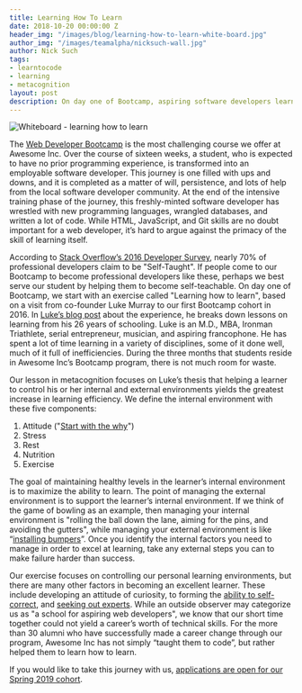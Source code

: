 ```yaml
---
title: Learning How To Learn
date: 2018-10-20 00:00:00 Z
header_img: "/images/blog/learning-how-to-learn-white-board.jpg"
author_img: "/images/teamalpha/nicksuch-wall.jpg"
author: Nick Such
tags:
- learntocode
- learning
- metacognition
layout: post
description: On day one of Bootcamp, aspiring software developers learn how to learn
---
```


![Whiteboard - learning how to learn](/images/blog/learning-how-to-learn-white-board.jpg)

The [Web Developer Bootcamp](/bootcamp/) is the most challenging course we offer at Awesome Inc. Over the course of sixteen weeks, a student, who is expected to have no prior programming experience, is transformed into an employable software developer. This journey is one filled with ups and downs, and it is completed as a matter of will, persistence, and lots of help from the local software developer community. At the end of the intensive training phase of the journey, this freshly-minted software developer has wrestled with new programming languages, wrangled databases, and written a lot of code. While HTML, JavaScript, and Git skills are no doubt important for a web developer, it’s hard to argue against the primacy of the skill of learning itself. 

<!--more-->

According to [Stack Overflow’s 2016 Developer Survey](https://insights.stackoverflow.com/survey/2016#developer-profile-education), nearly 70% of professional developers claim to be "Self-Taught". If people come to our Bootcamp to become professional developers like these, perhaps we best serve our student by helping them to become self-teachable. On day one of Bootcamp, we start with an exercise called "Learning how to learn", based on a visit from co-founder Luke Murray to our first Bootcamp cohort in 2016. In [Luke’s blog post](http://lukecmurray.tumblr.com/post/150290375977/how-to-learn-better-my-advice-after-26-years-in) about the experience, he breaks down lessons on learning from his 26 years of schooling. Luke is an M.D., MBA, Ironman Triathlete, serial entrepreneur, musician, and aspiring francophone. He has spent a lot of time learning in a variety of disciplines, some of it done well, much of it full of inefficiencies. During the three months that students reside in Awesome Inc’s Bootcamp program, there is not much room for waste.

Our lesson in metacognition focuses on Luke’s thesis that helping a learner to control his or her internal and external environments yields the greatest increase in learning efficiency. We define the internal environment with these five components: 

1. Attitude ("[Start with the why](https://www.ted.com/talks/simon_sinek_how_great_leaders_inspire_action?language=en)")
2. Stress
3. Rest
4. Nutrition
5. Exercise

The goal of maintaining healthy levels in the learner’s internal environment is to maximize the ability to learn. The point of managing the external environment is to support the learner’s internal environment. If we think of the game of bowling as an example, then managing your internal environment is "rolling the ball down the lane, aiming for the pins, and avoiding the gutters", while managing your external environment is like “[installing bumpers](https://www.thoughtco.com/bumper-bowling-420518)”. Once you identify the internal factors you need to manage in order to excel at learning, take any external steps you can to make failure harder than success.

Our exercise focuses on controlling our personal learning environments, but there are many other factors in becoming an excellent learner. These include developing an attitude of curiosity, to forming the [ability to self-correct](https://lifehacker.com/learn-anything-in-20-hours-with-this-four-step-method-509281792), and [seeking out experts](http://shop.oreilly.com/product/9780596518387.do). While an outside observer may categorize us as "a school for aspiring web developers", we know that our short time together could not yield a career’s worth of technical skills. For the more than 30 alumni who have successfully made a career change through our program, Awesome Inc has not simply “taught them to code”, but rather helped them to learn how to learn.

If you would like to take this journey with us, [applications are open for our Spring 2019 cohort](/applications/bootcamp/).
